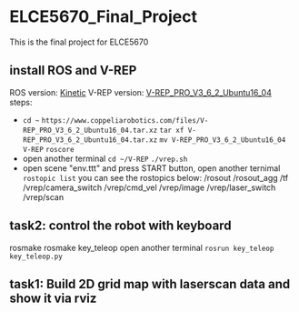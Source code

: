 # ELCE5670_Final_Project
This is the final project for ELCE5670
## install ROS and V-REP
ROS version: [Kinetic](http://wiki.ros.org/kinetic/Installation/Ubuntu)
V-REP version: [V-REP_PRO_V3_6_2_Ubuntu16_04](https://www.coppeliarobotics.com/files/V-REP_PRO_V3_6_2_Ubuntu16_04.tar.xz)
steps:
+ `cd ~`
`https://www.coppeliarobotics.com/files/V-REP_PRO_V3_6_2_Ubuntu16_04.tar.xz`
`tar xf V-REP_PRO_V3_6_2_Ubuntu16_04.tar.xz`
`mv V-REP_PRO_V3_6_2_Ubuntu16_04 V-REP`
`roscore`
+ open another terminal
`cd ~/V-REP`
`./vrep.sh`
+ open scene "env.ttt" and press START button, open another ternimal
`rostopic list`
you can see the rostopics below:
/rosout
/rosout_agg
/tf
/vrep/camera_switch
/vrep/cmd_vel
/vrep/image
/vrep/laser_switch
/vrep/scan

## task2: control the robot with keyboard
rosmake rosmake key_teleop
open another terminal
`rosrun key_teleop key_teleop.py`

## task1: Build 2D grid map with laserscan data and show it via rviz

